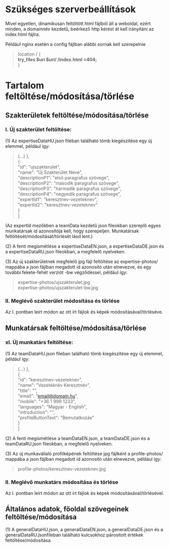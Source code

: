 # Szükséges szerverbeállítások

Mivel egyetlen, dinamikusan feltöltött html fájlból áll a weboldal, ezért minden, a domainnév kezdetű, beérkező http kérést át kell írányítáni az index.html fájlra.

Például nginx esetén a config fájlban alábbi sornak kell szerepelnie <br>

> location / { <br>
>		<strong>try_files $uri $uri/ /index.html =404;</strong> <br>
>	} <br>
  
# Tartalom feltöltése/módosítása/törlése

## Szakterületek feltöltése/módosítása/törlése

### I. Új szakterület feltöltése:

(1) Az expertiseDataHU.json fileban található tömb kiegészítése egy új elemmel, például így:

>(...) },<br>
>    {<br>
>        "id": "ujszakterulet",<br>
>        "name": "Új Szakterület Neve",<br>
>        "descriptionP1": "első paragrafus szövege",<br>
>        "descriptionP2": "második paragrafus szövege",<br>
>        "descriptionP3": "harmadik paragrafus szövege",<br>
>        "descriptionP4": "negyedik paragrafus szövege",<br>
>        "expertId1": "keresztnev-vezeteknev",<br>
>        "expertId2": "keresztnev-vezeteknev"<br>
>    }<br>
>]<br>

(Az expertId mezőkben a teamData kezdetű json fileokban szereplő egyes munkatársak id azonosítója kell, hogy szerepeljen. Munkatársak feltöltését/módosítását/törlését lásd lent.)

(2) A fenti megismétlése a expertiseDataEN.json, a expertiseDataDE.json és a expertiseDataRU.json fileokban, a megfelelő nyelveken.

(3) Az új szakterületnek megfelelő jpg fájl feltöltése az expertise-photos/ mappába a json fájlban megadott id azonosító után elnevezve, és egy további fekete-fehét verziót -bw végződéssel, például így:

>expertise-photos/ujszakterulet.jpg<br>
>expertise-photos/ujszakterulet-bw.jpg 

### II. Meglévő szakterület módosítása és törlése 

Az I. pontban leírt módon az ott írt fájlok és képek módosításával/törléséve.


## Munkatársak feltöltése/módosítása/törlése

### xI. Új munkatárs feltöltése:

(1) Az teamDataHU.json fileban található tömb kiegészítése egy új elemmel, például így:

>(...) },<br>
>    {<br>
>        "id": "keresztnev-vezeteknev",<br>
>        "name": "Vezetéknév Keresztnév",<br>
>        "title": "",<br>
>        "email": "email@domain.hu",<br>
>        "mobile": "+36 1 999 1233",<br>
>        "languages": "Magyar - English",<br>
>        "introduction": "",<br>
>        "profileButtonText": "Bemutatkozás"<br>
>    }<br>
>]<br>

(2) A fenti megismétlése a teamDataEN.json, a teamDataDE.json és a teamDataRU.json fileokban, a megfelelő nyelveken.

(3) Az új munkavállaló profilképének feltöltése jpg fájlként a profile-photos/ mappába a json fájlban megadott id azonosító után elnevezve, például így:

>profile-photos/keresztnev-vezeteknev.jpg

### II. Meglévő munkatárs módosítása és törlése 

Az I. pontban leírt módon az ott írt fájlok és képek módosításával/törlésével.


## Általános adatok, főoldal szövegeinek feltöltése/módosítása

(1) A generalDataHU.json, a generalDataEN.json, a generalDataDE.json és a generalDataRU.jsonfileban található kulcsokhoz párosított értékek feltöltése/módosítása.







